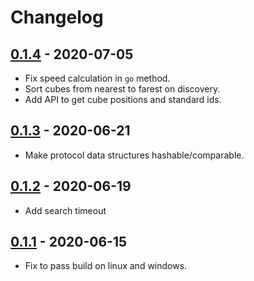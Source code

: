 # Changelog

## [0.1.4](https://github.com/yushiomote/toio-rs/compare/v0.1.3...v0.1.4) - 2020-07-05

* Fix speed calculation in `go` method.
* Sort cubes from nearest to farest on discovery.
* Add API to get cube positions and standard ids.

## [0.1.3](https://github.com/yushiomote/toio-rs/compare/v0.1.2...v0.1.3) - 2020-06-21

* Make protocol data structures hashable/comparable.

## [0.1.2](https://github.com/yushiomote/toio-rs/compare/v0.1.1...v0.1.2) - 2020-06-19

* Add search timeout

## [0.1.1](https://github.com/yushiomote/toio-rs/compare/v0.1.0...v0.1.1) - 2020-06-15

* Fix to pass build on linux and windows.
